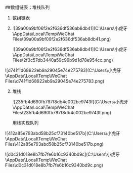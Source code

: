 ##数组链表；堆栈队列

1. 数组链表

2. ![39a00a9bf06f2e2f636df536ab8db41](C:\Users\小虎牙\AppData\Local\Temp\WeChat Files\39a00a9bf06f2e2f636df536ab8db41.png)

   ![39a00a9bf06f2e2f636df536ab8db41](C:\Users\小虎牙\AppData\Local\Temp\WeChat Files\2f3c57db3440a59c99b9d1d78e954cc.png)

![d741f1d68922eb9a29045e74e275783](C:\Users\小虎牙\AppData\Local\Temp\WeChat Files\d741f1d68922eb9a29045e74e275783.png)

2. 堆栈

   ![235fb4d690fb787f8db4c002be9743f](C:\Users\小虎牙\AppData\Local\Temp\WeChat Files\235fb4d690fb787f8db4c002be9743f.png)

   用栈实现队列

![412a85e793abd58b25cf73140be517b](C:\Users\小虎牙\AppData\Local\Temp\WeChat Files\412a85e793abd58b25cf73140be517b.png)

![d0c31d018e8b7fb7fe6b16c9340bd9c](C:\Users\小虎牙\AppData\Local\Temp\WeChat Files\d0c31d018e8b7fb7fe6b16c9340bd9c.png)